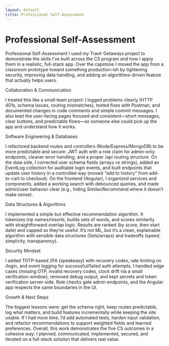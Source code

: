 ```yaml
---
layout: default
title: Professional Self-Assessment
---
```


# Professional Self-Assessment

Professional Self-Assessment
I used my Travlr Getaways project to demonstrate the skills I’ve built across the CS program and how I apply them in a realistic, full-stack app. Over the capstone I moved the app from a classroom prototype toward something production-ish by tightening security, improving data handling, and adding an algorithms-driven feature that actually helps users.

Collaboration & Communication

I treated this like a small team project: I logged problems clearly (HTTP 401s, schema issues, routing mismatches), tested fixes with Postman, and documented changes in code comments and simple commit messages. I also kept the user-facing pages focused and consistent—short messages, clear buttons, and predictable flows—so someone else could pick up the app and understand how it works.

Software Engineering & Databases

I refactored backend routes and controllers (Node/Express/MongoDB) to be more predictable and secure: JWT auth with a role claim for admin-only endpoints, cleaner error handling, and a proper /api routing structure. On the data side, I corrected user schema fields (arrays vs strings), added an EventLog collection for auditable login events, and built endpoints that update user history in a controlled way (moved “add to history” from add-to-cart to checkout). On the frontend (Angular), I organized services and components, added a working search with debounced queries, and made admin/user behavior clear (e.g., hiding Similar/Recommend where it doesn’t make sense).

Data Structures & Algorithms

I implemented a simple but effective recommendation algorithm. It tokenizes trip names/resorts, builds sets of words, and scores similarity with straightforward overlap logic. Results are ranked (by score, then start date) and capped so they’re useful. It’s not ML, but it’s a clean, explainable algorithm with sensible data structures (Sets/arrays) and tradeoffs (speed, simplicity, transparency).

Security Mindset

I added TOTP-based 2FA (speakeasy) with recovery codes, rate limiting on /login, and event logging for successful/failed auth attempts. I handled edge cases (missing OTP, invalid recovery codes, clock drift via a small verification window), removed debug output, and kept secrets and token verification server-side. Role checks gate admin endpoints, and the Angular app respects the same boundaries in the UI.

Growth & Next Steps

The biggest lessons were: get the schema right, keep routes predictable, log what matters, and build features incrementally while keeping the site usable. If I had more time, I’d add automated tests, harden input validation, and refactor recommendations to support weighted fields and learned preferences. Overall, this work demonstrates the five CS outcomes in a cohesive way: I planned, communicated, implemented, secured, and iterated on a full-stack solution that delivers real value.
